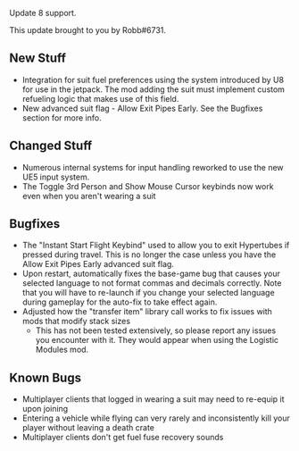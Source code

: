 Update 8 support.




This update brought to you by Robb#6731.

## New Stuff

- Integration for suit fuel preferences using the system introduced by U8 for use in the jetpack.
  The mod adding the suit must implement custom refueling logic that makes use of this field.
- New advanced suit flag - Allow Exit Pipes Early. See the Bugfixes section for more info.

## Changed Stuff

- Numerous internal systems for input handling reworked to use the new UE5 input system.
- The Toggle 3rd Person and Show Mouse Cursor keybinds now work even when you aren't wearing a suit

## Bugfixes

- The "Instant Start Flight Keybind" used to allow you to exit Hypertubes if pressed during travel. This is no longer the case unless you have the Allow Exit Pipes Early advanced suit flag.
- Upon restart, automatically fixes the base-game bug that causes your selected language to not format commas and decimals correctly. Note that you will have to re-launch if you change your selected language during gameplay for the auto-fix to take effect again.
- Adjusted how the "transfer item" library call works to fix issues with mods that modify stack sizes
  - This has not been tested extensively, so please report any issues you encounter with it. They would appear when using the Logistic Modules mod.

## Known Bugs

- Multiplayer clients that logged in wearing a suit may need to re-equip it upon joining
- Entering a vehicle while flying can very rarely and inconsistently kill your player without leaving a death crate
- Multiplayer clients don't get fuel fuse recovery sounds
